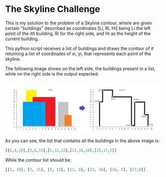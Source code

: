 # The Skyline Challenge 
This is my solution to the problem of a Skyline contour, where are given certain "buildings" described as coordinates [Li, Ri, Hi] being Li the left point of the ith building, Ri for the right side, and Hi as the height of the current building. 

This python script receives a list of buildings and draws the contour of it returning a list of coordinates of xi, yi, that represents each point of the skyline. 

The following image shows on the left side, the buildings present in a list, while on the right side is the output expected. 

![alt text](https://github.com/AdrianViverosL/Skyline-Challenge/blob/main/example.png?raw=true)

As you can see, the list that contains all the buildings in the above image is: 
```python
[[2,9,10],[3,6,15],[5,12,12],[13,16,10],[15,17,5]]
```
While the contour list should be: 
```python
[[2, 10], [3, 15], [6, 12], [12, 0], [13, 10], [16, 5], [17,0]]
```